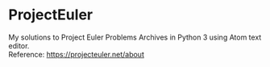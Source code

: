 # ProjectEuler
My solutions to Project Euler Problems Archives in Python 3 using Atom text editor.  
Reference: https://projecteuler.net/about
